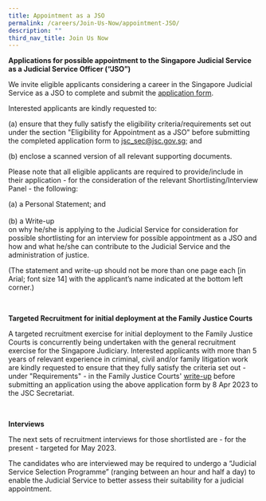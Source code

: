 ```yaml
---
title: Appointment as a JSO
permalink: /careers/Join-Us-Now/appointment-JSO/
description: ""
third_nav_title: Join Us Now
---
```

**Applications for possible appointment to the Singapore Judicial Service as a Judicial Service Officer (“JSO”)**
         
We invite eligible applicants considering a career in the Singapore Judicial Service as a JSO to complete and submit the [application form](https://go.gov.sg/judicalserviceofficerapplicationform).

Interested applicants are kindly requested to:

(a) ensure that they fully satisfy the eligibility criteria/requirements set out under the section "Eligibility for Appointment as a JSO" before submitting the completed application form to [jsc_sec@jsc.gov.sg](mailto:jsc_sec@jsc.gov.sg); and 
<br>

(b) enclose a scanned version of all relevant supporting documents. 


Please note that all eligible applicants are required to provide/include in their application - for the consideration of the relevant Shortlisting/Interview Panel - the following:
<br>

(a) a Personal Statement; and
<br>
<br>
(b) a Write-up <br>on why he/she is applying to the Judicial Service for consideration for possible shortlisting for an interview for possible appointment as a JSO and how and what he/she can contribute to the Judicial Service and the administration of justice.

(The statement and write-up should not be more than one page each \[in Arial; font size 14\] with the applicant’s name indicated at the bottom left corner.)

<br>

**Targeted Recruitment for initial deployment at the Family Justice Courts**

A targeted recruitment exercise for initial deployment to the Family Justice Courts is concurrently being undertaken with the general recruitment exercise for the Singapore Judiciary. Interested applicants with more than 5 years of relevant experience in criminal, civil and/or family litigation work are kindly requested to ensure that they fully satisfy the criteria set out - under "Requirements" - in the Family Justice Courts' [write-up](https://go.gov.sg/beanfw) before submitting an application using the above application form by 8 Apr 2023 to the JSC Secretariat.

<br>
	
**Interviews**
	

The next sets of recruitment interviews for those shortlisted are - for the present - targeted for May 2023.

The candidates who are interviewed may be required to undergo a “Judicial Service Selection Programme” (ranging between an hour and half a day) to enable the Judicial Service to better assess their suitability for a judicial appointment.